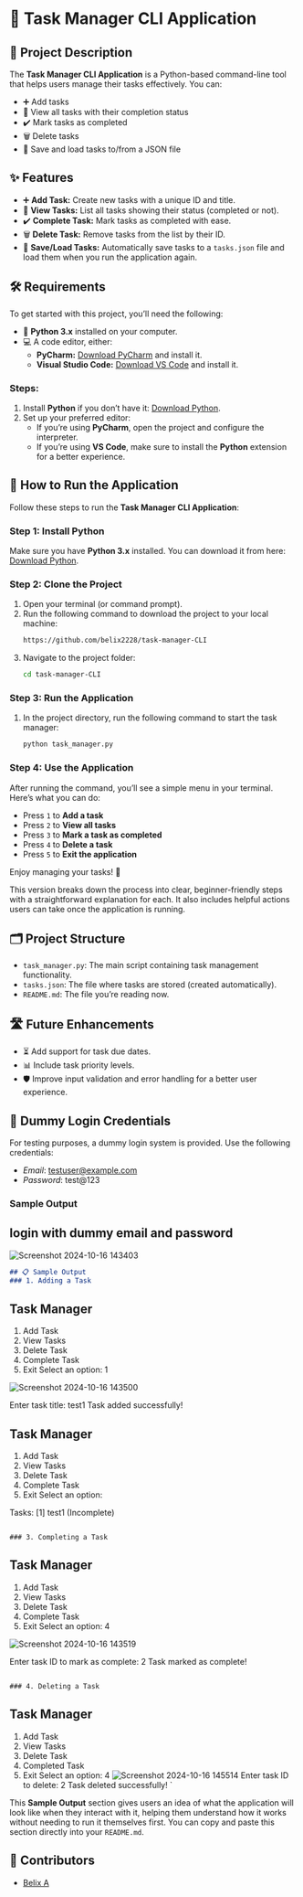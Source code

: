 # 📝 Task Manager CLI Application

## 📖 Project Description
The **Task Manager CLI Application** is a Python-based command-line tool that helps users manage their tasks effectively. You can:
- ➕ Add tasks
- 👀 View all tasks with their completion status
- ✔️ Mark tasks as completed
- 🗑️ Delete tasks
- 💾 Save and load tasks to/from a JSON file

## ✨ Features
- ➕ **Add Task:** Create new tasks with a unique ID and title.
- 👀 **View Tasks:** List all tasks showing their status (completed or not).
- ✔️ **Complete Task:** Mark tasks as completed with ease.
- 🗑️ **Delete Task:** Remove tasks from the list by their ID.
- 💾 **Save/Load Tasks:** Automatically save tasks to a `tasks.json` file and load them when you run the application again.

## 🛠️ Requirements
To get started with this project, you’ll need the following:

- 🐍 **Python 3.x** installed on your computer.
- 💻 A code editor, either:
  - **PyCharm:** [Download PyCharm](https://www.jetbrains.com/pycharm/download/) and install it.
  - **Visual Studio Code:** [Download VS Code](https://code.visualstudio.com/download) and install it.

### Steps:
1. Install **Python** if you don’t have it: [Download Python](https://www.python.org/downloads/).
2. Set up your preferred editor:
   - If you’re using **PyCharm**, open the project and configure the interpreter.
   - If you’re using **VS Code**, make sure to install the **Python** extension for a better experience.
 

## 🚀 How to Run the Application

Follow these steps to run the **Task Manager CLI Application**:

### Step 1: Install Python
Make sure you have **Python 3.x** installed. You can download it from here: [Download Python](https://www.python.org/downloads/).

### Step 2: Clone the Project
1. Open your terminal (or command prompt).
2. Run the following command to download the project to your local machine:
   ```bash
   https://github.com/belix2228/task-manager-CLI

3. Navigate to the project folder:
   ```bash
   cd task-manager-CLI
   ```

### Step 3: Run the Application
1. In the project directory, run the following command to start the task manager:
   ```bash
   python task_manager.py
   ```

### Step 4: Use the Application
After running the command, you’ll see a simple menu in your terminal. Here’s what you can do:
- Press `1` to **Add a task**
- Press `2` to **View all tasks**
- Press `3` to **Mark a task as completed**
- Press `4` to **Delete a task**
- Press `5` to **Exit the application**

Enjoy managing your tasks! 🎉

This version breaks down the process into clear, beginner-friendly steps with a straightforward explanation for each. It also includes helpful actions users can take once the application is running.

## 🗂️ Project Structure
- `task_manager.py`: The main script containing task management functionality.
- `tasks.json`: The file where tasks are stored (created automatically).
- `README.md`: The file you’re reading now.

## 🛣️ Future Enhancements
- ⏳ Add support for task due dates.
- 📊 Include task priority levels.
- 🛡️ Improve input validation and error handling for a better user experience.

## 👤 Dummy Login Credentials
For testing purposes, a dummy login system is provided. Use the following credentials:

- *Email*: testuser@example.com
- *Password*: test@123


### Sample Output
## login with dummy email and password
![Screenshot 2024-10-16 143403](https://github.com/user-attachments/assets/3ca71945-50ac-44e1-a3e6-f9d5f61b0575)


```markdown
## 📋 Sample Output
### 1. Adding a Task
```
Task Manager
------------
1. Add Task
2. View Tasks
3. Delete Task
4. Complete Task
5. Exit
Select an option: 1

![Screenshot 2024-10-16 143500](https://github.com/user-attachments/assets/02f55a2b-a7ce-4f37-8217-b8ea8442a577)


Enter task title: test1
Task added successfully!


Task Manager
------------
1. Add Task
2. View Tasks
3. Delete Task
4. Complete Task
5. Exit
Select an option: 

Tasks:
[1] test1 (Incomplete)
```

### 3. Completing a Task
```
Task Manager
------------
1. Add Task
2. View Tasks
3. Delete Task
4. Complete Task
5. Exit
Select an option: 4

![Screenshot 2024-10-16 143519](https://github.com/user-attachments/assets/38d8b3f0-41e3-4de4-a539-9c5158cd4d28)

Enter task ID to mark as complete: 2
Task marked as complete!
```

### 4. Deleting a Task
```
Task Manager
------------
1. Add Task
2. View Tasks
3. Delete Task
4. Completed Task
5. Exit
Select an option: 4
![Screenshot 2024-10-16 145514](https://github.com/user-attachments/assets/23713a7f-88c6-4bfb-8789-5736053cfa2c)
Enter task ID to delete: 2
Task deleted successfully!
`

This **Sample Output** section gives users an idea of what the application will look like when they interact with it, helping them understand how it works without needing to run it themselves first. You can copy and paste this section directly into your `README.md`.

## 👥 Contributors
- [Belix A ](https://github.com/belix2228)


